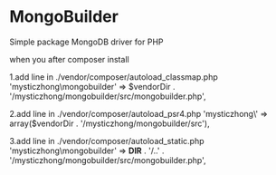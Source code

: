 # MongoBuilder

Simple package MongoDB driver for PHP

when you after composer install

1.add line in ./vendor/composer/autoload_classmap.php
    'mysticzhong\\mongobuilder' => $vendorDir . '/mysticzhong/mongobuilder/src/mongobuilder.php',

2.add line in ./vendor/composer/autoload_psr4.php
    'mysticzhong\\' => array($vendorDir . '/mysticzhong/mongobuilder/src'),

3.add line in ./vendor/composer/autoload_static.php
    'mysticzhong\\mongobuilder' => __DIR__ . '/..' . '/mysticzhong/mongobuilder/src/mongobuilder.php',




